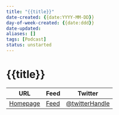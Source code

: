 ```yaml
---
title: "{{title}}"
date-created: {{date:YYYY-MM-DD}}
day-of-week-created: {{date:ddd}}
date-updated: 
aliases: []
tags: [Podcast]
status: unstarted
---
```


# {{title}}

URL | Feed | Twitter
-|-|-
[Homepage]() | [Feed]() | [@twitterHandle](https://twitter.com/) 

